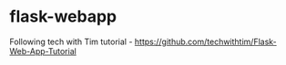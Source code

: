 # flask-webapp

Following tech with Tim tutorial - https://github.com/techwithtim/Flask-Web-App-Tutorial
